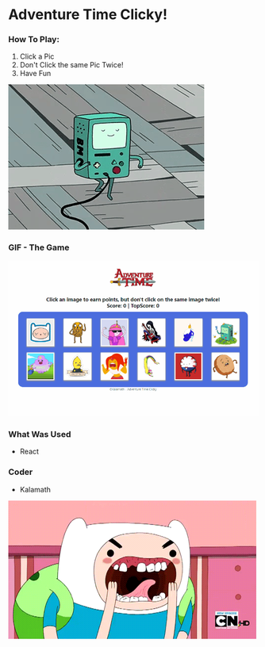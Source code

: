 
# Adventure Time Clicky!

### How To Play:

1. Click a Pic
2. Don't Click the same Pic Twice!
3. Have Fun 

![BMO](https://github.com/Kalamath/adventuretime/blob/master/src/BMO.gif)

### GIF - The Game

![Adventure](https://github.com/Kalamath/adventuretime/blob/master/src/adventureTimeClicky.gif)

### What Was Used

* React

### Coder

* Kalamath

![crazyGuys](https://github.com/Kalamath/adventuretime/blob/master/src/crazyGuys.gif)
